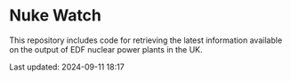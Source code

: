# Nuke Watch

This repository includes code for retrieving the latest information available on the output of EDF nuclear power plants in the UK.

Last updated: 2024-09-11 18:17